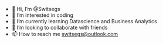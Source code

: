 - 👋 Hi, I’m @Switsegs
- 👀 I’m interested in coding
- 🌱 I’m currently learning Datascience and Business Analytics 
- 💞️ I’m looking to collaborate with friends 
- 📫 How to reach me switsegs@outlook.com 

<!---
Switsegs/Switsegs is a ✨ special ✨ repository because its `README.md` (this file) appears on your GitHub profile.
You can click the Preview link to take a look at your changes.
--->
